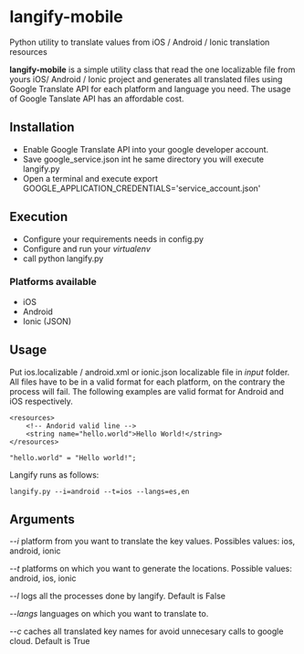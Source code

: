 # langify-mobile
Python utility to translate values from iOS / Android / Ionic translation resources

**langify-mobile** is a simple utility class that read the one localizable file from yours iOS/ Android / Ionic project and generates all translated files using Google Translate API for each platform and language you need. The usage of Google Tanslate API has an affordable cost.

## Installation

* Enable Google Translate API into your google developer account.
* Save google_service.json int he same directory you will execute langify.py
* Open a terminal and execute export GOOGLE_APPLICATION_CREDENTIALS='service_account.json'

## Execution

* Configure your requirements needs in config.py
* Configure and run your *virtualenv*
* call python langify.py

### Platforms available
- iOS
- Android
- Ionic (JSON)

## Usage

Put ios.localizable / android.xml or ionic.json localizable file in *input* folder. All files have to be in a valid format for each platform, on the contrary the process will fail. The following examples are valid format for Android and iOS respectively.

```<?xml version="1.0" encoding="utf-8"?>
<resources>
    <!-- Andorid valid line -->
    <string name="hello.world">Hello World!</string>
</resources>
```

```"hello.world" = "Hello world!";```

Langify runs as follows:

```langify.py --i=android --t=ios --langs=es,en```

## Arguments

*--i* platform from you want to translate the key values. Possibles values: ios, android, ionic

*--t* platforms on which you want to generate the locations. Possible values: android, ios, ionic

*--l* logs all the processes done by langify. Default is False

*--langs* languages on which you want to translate to.

*--c* caches all translated key names for avoid unnecesary calls to google cloud. Default is True

